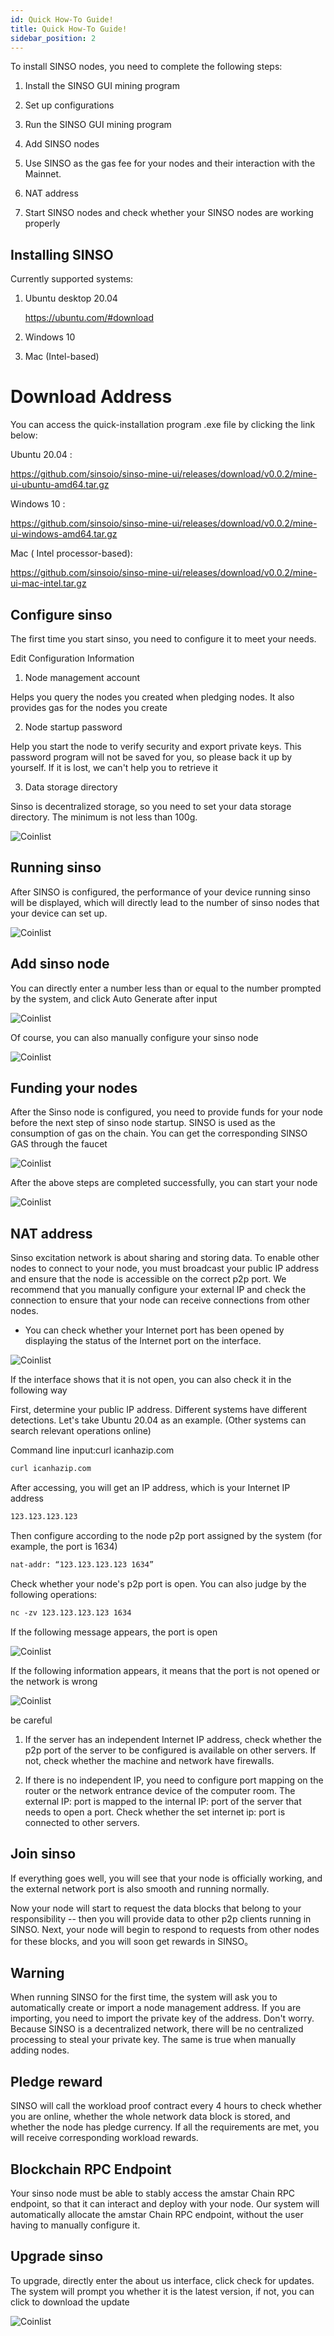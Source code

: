 ```yaml
---
id: Quick How-To Guide!
title: Quick How-To Guide!
sidebar_position: 2
---
```


To install SINSO nodes, you need to complete the following steps:

1. Install the SINSO GUI mining program

2. Set up configurations

3. Run the SINSO GUI mining program

4. Add SINSO nodes

5. Use SINSO as the gas fee for your nodes and their interaction with the Mainnet.

6. NAT address

7. Start SINSO nodes and check whether your SINSO nodes are working properly

## Installing SINSO

Currently supported systems:

1. Ubuntu desktop 20.04

   https://ubuntu.com/#download

2. Windows 10

3. Mac (Intel-based)

# Download Address

You can access the quick-installation program .exe file by clicking the link below:

Ubuntu 20.04 :

https://github.com/sinsoio/sinso-mine-ui/releases/download/v0.0.2/mine-ui-ubuntu-amd64.tar.gz

Windows 10 :

https://github.com/sinsoio/sinso-mine-ui/releases/download/v0.0.2/mine-ui-windows-amd64.tar.gz

Mac ( Intel processor-based):

https://github.com/sinsoio/sinso-mine-ui/releases/download/v0.0.2/mine-ui-mac-intel.tar.gz

## Configure sinso

The first time you start sinso, you need to configure it to meet your needs.

Edit Configuration Information

1. Node management account

Helps you query the nodes you created when pledging nodes. It also provides gas for the nodes you create

2. Node startup password

Help you start the node to verify security and export private keys. This password program will not be saved for you, so please back it up by yourself. If it is lost, we can't help you to retrieve it

3. Data storage directory

Sinso is decentralized storage, so you need to set your data storage directory. The minimum is not less than 100g.

![Coinlist ](../img/in1.jpg)

## Running sinso

After SINSO is configured, the performance of your device running sinso will be displayed, which will directly lead to the number of sinso nodes that your device can set up.

![Coinlist ](../img/in2.jpg)

## Add sinso node

You can directly enter a number less than or equal to the number prompted by the system, and click Auto Generate after input

![Coinlist ](../img/in3.jpg)

Of course, you can also manually configure your sinso node

![Coinlist ](../img/in4.jpg)

## Funding your nodes

After the Sinso node is configured, you need to provide funds for your node before the next step of sinso node startup. SINSO is used as the consumption of gas on the chain. You can get the corresponding SINSO GAS through the faucet

![Coinlist ](../img/in5.jpg)

After the above steps are completed successfully, you can start your node

![Coinlist ](../img/in6.jpg)

## NAT address

Sinso excitation network is about sharing and storing data. To enable other nodes to connect to your node, you must broadcast your public IP address and ensure that the node is accessible on the correct p2p port. We recommend that you manually configure your external IP and check the connection to ensure that your node can receive connections from other nodes.

- You can check whether your Internet port has been opened by displaying the status of the Internet port on the interface.

![Coinlist ](../img/in10.jpg)

If the interface shows that it is not open, you can also check it in the following way

First, determine your public IP address. Different systems have different detections. Let's take Ubuntu 20.04 as an example. (Other systems can search relevant operations online)

Command line input:curl icanhazip.com

```html preview
curl icanhazip.com
```

After accessing, you will get an IP address, which is your Internet IP address

```html preview
123.123.123.123
```

Then configure according to the node p2p port assigned by the system (for example, the port is 1634)

```html preview
nat-addr: “123.123.123.123 1634”
```

Check whether your node's p2p port is open. You can also judge by the following operations:

```html preview
nc -zv 123.123.123.123 1634
```

If the following message appears, the port is open

![Coinlist ](../img/in7.jpg)

If the following information appears, it means that the port is not opened or the network is wrong

![Coinlist ](../img/in8.jpg)

be careful

1. If the server has an independent Internet IP address, check whether the p2p port of the server to be configured is available on other servers. If not, check whether the machine and network have firewalls.

2. If there is no independent IP, you need to configure port mapping on the router or the network entrance device of the computer room. The external IP: port is mapped to the internal IP: port of the server that needs to open a port. Check whether the set internet ip: port is connected to other servers.

## Join sinso

If everything goes well, you will see that your node is officially working, and the external network port is also smooth and running normally.

Now your node will start to request the data blocks that belong to your responsibility -- then you will provide data to other p2p clients running in SINSO. Next, your node will begin to respond to requests from other nodes for these blocks, and you will soon get rewards in SINSO。

## Warning

When running SINSO for the first time, the system will ask you to automatically create or import a node management address. If you are importing, you need to import the private key of the address. Don't worry. Because SINSO is a decentralized network, there will be no centralized processing to steal your private key. The same is true when manually adding nodes.

## Pledge reward

SINSO will call the workload proof contract every 4 hours to check whether you are online, whether the whole network data block is stored, and whether the node has pledge currency. If all the requirements are met, you will receive corresponding workload rewards.

## Blockchain RPC Endpoint

Your sinso node must be able to stably access the amstar Chain RPC endpoint, so that it can interact and deploy with your node. Our system will automatically allocate the amstar Chain RPC endpoint, without the user having to manually configure it.

## Upgrade sinso

To upgrade, directly enter the about us interface, click check for updates. The system will prompt you whether it is the latest version, if not, you can click to download the update

![Coinlist ](../img/in9.jpg)
